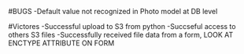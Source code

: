 #BUGS
-Default value not recognized in Photo model at DB level




#Victores
-Successful upload to S3 from python
-Succseful access to others S3 files
-Successfully received file data from a form, LOOK AT ENCTYPE ATTRIBUTE ON FORM